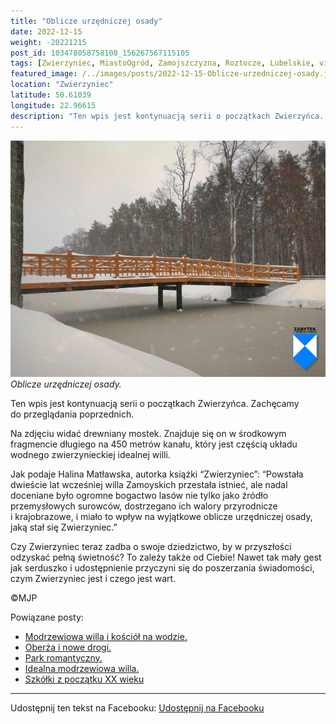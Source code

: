 ```yaml
---
title: "Oblicze urzędniczej osady"
date: 2022-12-15
weight: -20221215
post_id: 103478058758108_156267567115105
tags: [Zwierzyniec, MiastoOgród, Zamojszczyzna, Roztocze, Lubelskie, villarestituta, turystyka, dziedzictwo, zabytki, krajobrazy]
featured_image: /../images/posts/2022-12-15-Oblicze-urzedniczej-osady.jpg
location: "Zwierzyniec"
latitude: 50.61039
longitude: 22.96615
description: "Ten wpis jest kontynuacją serii o początkach Zwierzyńca. Zachęcamy do przeglądania poprzednich...."
---
```


![Oblicze urzędniczej osady.](/images/posts/2022-12-15-Oblicze-urzedniczej-osady.jpg)
*Oblicze urzędniczej osady.*

Ten wpis jest kontynuacją serii o początkach Zwierzyńca. Zachęcamy do przeglądania poprzednich.

Na zdjęciu widać drewniany mostek. Znajduje się on w środkowym fragmencie długiego na 450 metrów kanału, który jest częścią układu wodnego zwierzynieckiej idealnej willi.

Jak podaje Halina Matławska, autorka książki “Zwierzyniec”:
“Powstała dwieście lat wcześniej willa Zamoyskich przestała istnieć, ale nadal doceniane było ogromne bogactwo lasów nie tylko jako źródło przemysłowych surowców, dostrzegano ich walory przyrodnicze i krajobrazowe, i miało to wpływ na wyjątkowe oblicze urzędniczej osady, jaką stał się Zwierzyniec.”

Czy Zwierzyniec teraz zadba o swoje dziedzictwo, by w przyszłości odzyskać pełną świetność?
To zależy także od Ciebie!
Nawet tak mały gest jak serduszko i udostępnienie przyczyni się do poszerzania świadomości, czym Zwierzyniec jest i czego jest wart.



©MJP

Powiązane posty:
- [Modrzewiowa willa i kościół na wodzie.](/posts/Modrzewiowa-willa-i-kosciol-na-wodzie)
- [Oberża i nowe drogi.](/posts/Oberza-i-nowe-drogi)
- [Park romantyczny.](/posts/Park-romantyczny)
- [Idealna modrzewiowa willa.](/posts/Idealna-modrzewiowa-willa)
- [Szkółki z początku XX wieku](/posts/Szkolki-z-poczatku-XX-wieku)


---

Udostępnij ten tekst na Facebooku:
[Udostępnij na Facebooku](https://www.facebook.com/sharer/sharer.php?u=https://stowarzyszeniewachniewskiej.pl/posts/Oblicze-urzedniczej-osady)

<script type="application/ld+json">
{
  "@context": "https://schema.org",
  "@type": "BlogPosting",
  "headline": "Oblicze urzędniczej osady.",
  "datePublished": "2022-12-15",
  "dateModified": "2022-12-15",
  "author": {
    "@type": "Person",
    "name": "Michał Jan Patyk"
  },
  "publisher": {
    "@type": "Organization",
    "name": "Stowarzyszenie im. Aleksandry Wachniewskiej",
    "logo": {
      "@type": "ImageObject",
      "url": "https://stowarzyszeniewachniewskiej.pl/images/logo/logo.svg"
    }
  },
  "mainEntityOfPage": {
    "@type": "WebPage",
    "@id": "https://stowarzyszeniewachniewskiej.pl/posts/Oblicze-urzedniczej-osady"
  },
  "image": {
    "@type": "ImageObject",
    "url": "https://stowarzyszeniewachniewskiej.pl/images/posts/2022-12-15-Oblicze-urzedniczej-osady.jpg"
  },
  "articleSection": "Dziedzictwo Kulturowe i Zabytki",
  "keywords": "Zwierzyniec, MiastoOgród, Zamojszczyzna, Roztocze, Lubelskie, villarestituta, turystyka, dziedzictwo, zabytki, krajobrazy",
  "wordCount": 122,
  "articleBody": "Ten wpis jest kontynuacją serii o początkach Zwierzyńca. Zachęcamy do przeglądania poprzednich.\n\nNa zdjęciu widać drewniany mostek. Znajduje się on w środkowym fragmencie długiego na 450 metrów kanału, który jest częścią układu wodnego zwierzynieckiej idealnej willi.\n\nJak podaje Halina Matławska, autorka książki “Zwierzyniec”:\n“Powstała dwieście lat wcześniej willa Zamoyskich przestała istnieć, ale nadal doceniane było ogromne bogactwo lasów nie tylko jako źródło przemysłowych surowców, dostrzegano ich walory przyrodnicze i krajobrazowe, i miało to wpływ na wyjątkowe oblicze urzędniczej osady, jaką stał się Zwierzyniec.”\n\nCzy Zwierzyniec teraz zadba o swoje dziedzictwo, by w przyszłości odzyskać pełną świetność?\nTo zależy także od Ciebie!\nNawet tak mały gest jak serduszko i udostępnienie przyczyni się do poszerzania świadomości, czym Zwierzyniec jest i czego jest wart.\n \n         \n\n©MJP",
  "description": "Odkryj piękno Zwierzyńca i jego zabytki.",
  "copyrightHolder": {
    "@type": "Person",
    "name": "Michał Jan Patyk"
  }
}
</script>
<script type="application/ld+json">
{
  "@context": "https://schema.org",
  "@type": "BreadcrumbList",
  "itemListElement": [
    {
      "@type": "ListItem",
      "position": 1,
      "name": "Home",
      "item": "https://stowarzyszeniewachniewskiej.pl"
    },
    {
      "@type": "ListItem",
      "position": 2,
      "name": "posts",
      "item": "https://stowarzyszeniewachniewskiej.pl/posts"
    },
    {
      "@type": "ListItem",
      "position": 3,
      "name": "Oblicze urzędniczej osady.",
      "item": "https://stowarzyszeniewachniewskiej.pl/posts/Oblicze-urzedniczej-osady"
    }
  ]
}
</script>
